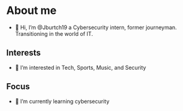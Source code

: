 # About me
- 👋 Hi, I’m @Jburtch19 a Cybersecurity intern, former journeyman. Transitioning in the world of IT.
## Interests
- 👀 I’m interested in Tech, Sports, Music, and Security
## Focus
- 🌱 I’m currently learning cybersecurity

<!---
Jburtch19/Jburtch19 is a ✨ special ✨ repository because its `README.md` (this file) appears on your GitHub profile.
You can click the Preview link to take a look at your changes.
--->
